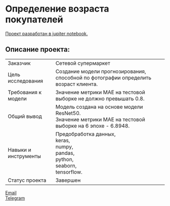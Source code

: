 # Определение возраста покупателей

[Проект разработан в jupiter notebook.](https://github.com/data-analyst-mr/data_science_projects/blob/main/age_of_buyers/age_of_buyers.ipynb)<br/>

## Описание проекта:
|   |  |
|---------------|-------------------|
|Заказчик | Cетевой супермаркет|
|Цель исследования| Cоздание модели прогнозирования, способной по фотографии определить возраст клиента.|
|Требования к модели| Значение метрики MAE на тестовой выборке не должно превышать 0.8.|
|Общий вывод|Модель создана на основе модели ResNet50.<br/>Значение метрики MAE на тестовой выборке на 6 эпохе - 6.8948.|
|Навыки и инструменты|Предобработка данных,<br/>keras,<br/>numpy,<br/>pandas,<br/>python,<br/>seaborn,<br/>tensorflow.|
|Статус проекта| Завершен|


[Email](mailto:mikhail-shestakov-2022@bk.ru)<br/>
[Telegram](https://t.me/mshestakov1)
